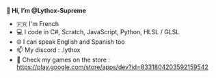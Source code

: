 <b>👋 Hi, I’m @Lythox-Supreme</b>
- 🇫🇷 I'm French
- 💻 I code in C#, Scratch, JavaScript, Python, HLSL / GLSL
- 🌐 I can speak English and Spanish too
- 📫 My discord : .lythox
- 👀 Check my games on the store : https://play.google.com/store/apps/dev?id=8331804203592159542

<!---
Lythox-Supreme/Lythox-Supreme is a ✨ special ✨ repository because its `README.md` (this file) appears on your GitHub profile.
You can click the Preview link to take a look at your changes.
--->
